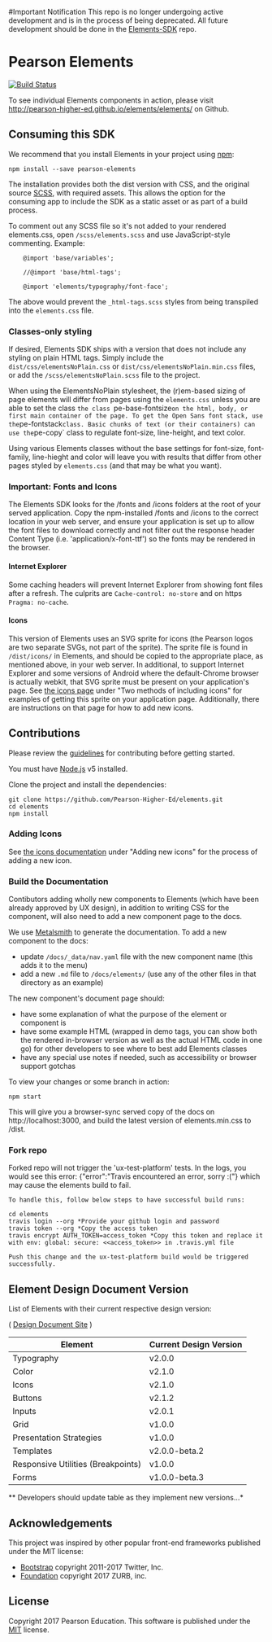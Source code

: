 #Important Notification
This repo is no longer undergoing active development and is in the process of being deprecated.  All future development should be done in the [Elements-SDK](https://github.com/Pearson-Higher-Ed/elements-sdk) repo.

# Pearson Elements
[![Build Status](https://travis-ci.org/Pearson-Higher-Ed/elements.svg?branch=v0)](https://travis-ci.org/Pearson-Higher-Ed/elements)

To see individual Elements components in action, please visit http://pearson-higher-ed.github.io/elements/elements/ on Github.


## Consuming this SDK

We recommend that you install Elements in your project using [npm](https://npmjs.org):

    npm install --save pearson-elements

The installation provides both the dist version with CSS, and the original source [SCSS](http://sass-lang.com/documentation/file.SCSS_FOR_SASS_USERS.html), with required assets.  This allows the option for the consuming app to include the SDK as a static asset or as part of a build process.

To comment out any SCSS file so it's not added to your rendered elements.css, open `/scss/elements.scss` and use JavaScript-style commenting. Example:

```
    @import 'base/variables';

    //@import 'base/html-tags';

    @import 'elements/typography/font-face';
```

The above would prevent the `_html-tags.scss` styles from being transpiled into the `elements.css` file.


### Classes-only styling

If desired, Elements SDK ships with a version that does not include any styling on plain HTML tags.  Simply include the `dist/css/elementsNoPlain.css` or `dist/css/elementsNoPlain.min.css` files, or add the `/scss/elementsNoPlain.scss` file to the project.

When using the ElementsNoPlain stylesheet, the (r)em-based sizing of page elements will differ from pages using the `elements.css` unless you are able to set the class `the class `pe-base-fontsize` on the html, body, or first main container of the page. To get the Open Sans font stack, use the `pe-fontstack` class. Basic chunks of text (or their containers) can use the `pe-copy` class to regulate font-size, line-height, and text color.

Using various Elements classes without the base settings for font-size, font-family, line-hieght and color will leave you with results that differ from other pages styled by `elements.css` (and that may be what you want).


### Important: Fonts and Icons

The Elements SDK looks for the /fonts and /icons folders at the root of your served application. Copy the npm-installed /fonts and /icons to the correct location in your web server, and ensure your application is set up to allow the font files to download correctly and not filter out the response header Content Type (i.e. 'application/x-font-ttf') so the fonts may be rendered in the browser.

#### Internet Explorer

Some caching headers will prevent Internet Explorer from showing font files after a refresh. The culprits are `Cache-control: no-store` and on https `Pragma: no-cache`.

#### Icons

This version of Elements uses an SVG sprite for icons (the Pearson logos are two separate SVGs, not part of the sprite). The sprite file is found in `/dist/icons/` in Elements, and should be copied to the appropriate place, as mentioned above, in your web server. In additional, to support Internet Explorer and some versions of Android where the default-Chrome browser is actually webkit, that SVG sprite must be present on your application's page. See <a href="http://pearson-higher-ed.github.io/elements/elements/icons/">the icons page</a> under "Two methods of including icons" for examples of getting this sprite on your application page. Additionally, there are instructions on that page for how to add new icons.

## Contributions

Please review the [guidelines](https://github.com/Pearson-Higher-Ed/docs/blob/master/origami-contributions.md) for contributing before getting started.

You must have [Node.js](https://nodejs.org/en/) v5 installed.

Clone the project and install the dependencies:

    git clone https://github.com/Pearson-Higher-Ed/elements.git
    cd elements
    npm install

### Adding Icons

See <a href="http://pearson-higher-ed.github.io/elements/elements/icons/">the icons documentation</a> under "Adding new icons" for the process of adding a new icon.

### Build the Documentation

Contibutors adding wholly new components to Elements (which have been already approved by UX design), in addition to writing CSS for the component, will also need to add a new component page to the docs.

We use [Metalsmith](http://www.metalsmith.io/) to generate the documentation. To add a new component to the docs:

- update `/docs/_data/nav.yaml` file with the new component name (this adds it to the menu)
- add a new `.md` file to `/docs/elements/` (use any of the other files in that directory as an example)

The new component's document page should:
- have some explanation of what the purpose of the element or component is
- have some example HTML (wrapped in demo tags, you can show both the rendered in-browser version as well as the actual HTML code in one go) for other developers to see where to best add Elements classes
- have any special use notes if needed, such as accessibility or browser support gotchas

To view your changes or some branch in action:

    npm start

This will give you a browser-sync served copy of the docs on http://localhost:3000, and build the latest version of elements.min.css to /dist.



### Fork repo

Forked repo will not trigger the 'ux-test-platform' tests. In the logs, you would see this error: {"error":"Travis encountered an error, sorry :("} which may cause the elements build to fail.

	To handle this, follow below steps to have successful build runs:

 	cd elements
 	travis login --org *Provide your github login and password
 	travis token --org *Copy the access token
 	travis encrypt AUTH_TOKEN=access_token *Copy this token and replace it with env: global: secure: <<access_token>> in .travis.yml file

 	Push this change and the ux-test-platform build would be triggered successfully.


## Element Design Document Version

List of Elements with their current respective design version:

( <a href="http://pearson-higher-ed.github.io/design/">Design Document Site</a> )

| Element | Current Design Version |
|---------|------------------------|
| Typography | v2.0.0 |
| Color | v2.1.0 |
| Icons | v2.1.0 |
| Buttons | v2.1.2 |
| Inputs | v2.0.1 |
| Grid | v1.0.0 |
| Presentation Strategies | v1.0.0 |
| Templates | v2.0.0-beta.2 |
| Responsive Utilities (Breakpoints) | v1.0.0 |
| Forms | v1.0.0-beta.3 |


** Developers should update table as they implement new versions...*


## Acknowledgements

This project was inspired by other popular front-end frameworks published under the MIT license:

- [Bootstrap](https://getbootstrap.com) copyright 2011-2017 Twitter, Inc.
- [Foundation](http://foundation.zurb.com/) copyright 2017 ZURB, inc.

## License

Copyright 2017 Pearson Education. This software is published under the [MIT](LICENSE) license.
